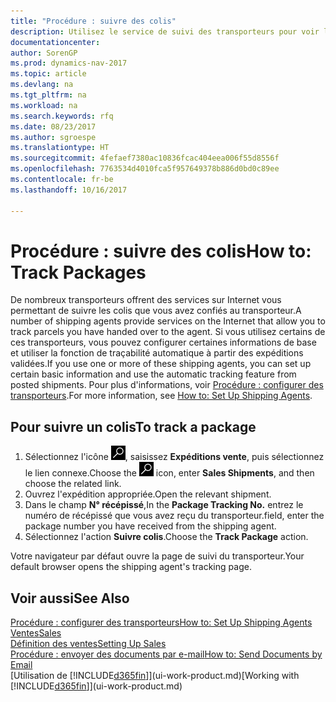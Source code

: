 ```yaml
---
title: "Procédure : suivre des colis"
description: Utilisez le service de suivi des transporteurs pour voir la progression d'une livraison.
documentationcenter: 
author: SorenGP
ms.prod: dynamics-nav-2017
ms.topic: article
ms.devlang: na
ms.tgt_pltfrm: na
ms.workload: na
ms.search.keywords: rfq
ms.date: 08/23/2017
ms.author: sgroespe
ms.translationtype: HT
ms.sourcegitcommit: 4fefaef7380ac10836fcac404eea006f55d8556f
ms.openlocfilehash: 7763534d4010fca5f957649378b886d0bd0c89ee
ms.contentlocale: fr-be
ms.lasthandoff: 10/16/2017

---
```

# <a name="how-to-track-packages"></a><span data-ttu-id="e6550-103">Procédure : suivre des colis</span><span class="sxs-lookup"><span data-stu-id="e6550-103">How to: Track Packages</span></span>
<span data-ttu-id="e6550-104">De nombreux transporteurs offrent des services sur Internet vous permettant de suivre les colis que vous avez confiés au transporteur.</span><span class="sxs-lookup"><span data-stu-id="e6550-104">A number of shipping agents provide services on the Internet that allow you to track parcels you have handed over to the agent.</span></span> <span data-ttu-id="e6550-105">Si vous utilisez certains de ces transporteurs, vous pouvez configurer certaines informations de base et utiliser la fonction de traçabilité automatique à partir des expéditions validées.</span><span class="sxs-lookup"><span data-stu-id="e6550-105">If you use one or more of these shipping agents, you can set up certain basic information and use the automatic tracking feature from posted shipments.</span></span> <span data-ttu-id="e6550-106">Pour plus d'informations, voir [Procédure : configurer des transporteurs](sales-how-to-set-up-shipping-agents.md).</span><span class="sxs-lookup"><span data-stu-id="e6550-106">For more information, see [How to: Set Up Shipping Agents](sales-how-to-set-up-shipping-agents.md).</span></span>

## <a name="to-track-a-package"></a><span data-ttu-id="e6550-107">Pour suivre un colis</span><span class="sxs-lookup"><span data-stu-id="e6550-107">To track a package</span></span>
1. <span data-ttu-id="e6550-108">Sélectionnez l'icône ![Page ou état pour la recherche](media/ui-search/search_small.png "Page ou état pour la recherche"), saisissez **Expéditions vente**, puis sélectionnez le lien connexe.</span><span class="sxs-lookup"><span data-stu-id="e6550-108">Choose the ![Search for Page or Report](media/ui-search/search_small.png "Search for Page or Report icon") icon, enter **Sales Shipments**, and then choose the related link.</span></span>
2. <span data-ttu-id="e6550-109">Ouvrez l'expédition appropriée.</span><span class="sxs-lookup"><span data-stu-id="e6550-109">Open the relevant shipment.</span></span>
3. <span data-ttu-id="e6550-110">Dans le champ **N° récépissé**,</span><span class="sxs-lookup"><span data-stu-id="e6550-110">In the **Package Tracking No.**</span></span> <span data-ttu-id="e6550-111">entrez le numéro de récépissé que vous avez reçu du transporteur.</span><span class="sxs-lookup"><span data-stu-id="e6550-111">field, enter the package number you have received from the shipping agent.</span></span>
4. <span data-ttu-id="e6550-112">Sélectionnez l'action **Suivre colis**.</span><span class="sxs-lookup"><span data-stu-id="e6550-112">Choose the **Track Package** action.</span></span>

<span data-ttu-id="e6550-113">Votre navigateur par défaut ouvre la page de suivi du transporteur.</span><span class="sxs-lookup"><span data-stu-id="e6550-113">Your default browser opens the shipping agent's tracking page.</span></span>

## <a name="see-also"></a><span data-ttu-id="e6550-114">Voir aussi</span><span class="sxs-lookup"><span data-stu-id="e6550-114">See Also</span></span>
[<span data-ttu-id="e6550-115">Procédure : configurer des transporteurs</span><span class="sxs-lookup"><span data-stu-id="e6550-115">How to: Set Up Shipping Agents</span></span>](sales-how-to-set-up-shipping-agents.md)  
[<span data-ttu-id="e6550-116">Ventes</span><span class="sxs-lookup"><span data-stu-id="e6550-116">Sales</span></span>](sales-manage-sales.md)  
[<span data-ttu-id="e6550-117">Définition des ventes</span><span class="sxs-lookup"><span data-stu-id="e6550-117">Setting Up Sales</span></span>](sales-setup-sales.md)  
[<span data-ttu-id="e6550-118">Procédure : envoyer des documents par e-mail</span><span class="sxs-lookup"><span data-stu-id="e6550-118">How to: Send Documents by Email</span></span>](ui-how-send-documents-email.md)  
<span data-ttu-id="e6550-119">[Utilisation de [!INCLUDE[d365fin](includes/d365fin_md.md)]](ui-work-product.md)</span><span class="sxs-lookup"><span data-stu-id="e6550-119">[Working with [!INCLUDE[d365fin](includes/d365fin_md.md)]](ui-work-product.md)</span></span>

